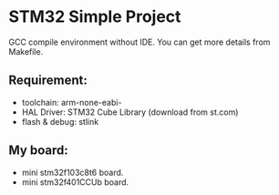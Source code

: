 # STM32 Simple Project

  GCC compile environment without IDE.
  You can get more details from Makefile.


## Requirement:
  * toolchain: arm-none-eabi-
  * HAL Driver: STM32 Cube Library (download from st.com)
  * flash & debug: stlink


## My board:
  * mini stm32f103c8t6 board.
  * mini stm32f401CCUb board.

